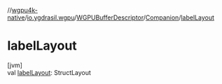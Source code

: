 //[wgpu4k-native](../../../../index.md)/[io.ygdrasil.wgpu](../../index.md)/[WGPUBufferDescriptor](../index.md)/[Companion](index.md)/[labelLayout](label-layout.md)

# labelLayout

[jvm]\
val [labelLayout](label-layout.md): StructLayout